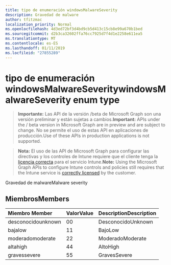 ```yaml
---
title: tipo de enumeración windowsMalwareSeverity
description: Gravedad de malware
author: tfitzmac
localization_priority: Normal
ms.openlocfilehash: 4d3ed72bf3d4bd9cb5d413c15cb8e99a670b1bed
ms.sourcegitcommit: d2b3ca32602ffa76cc7925d7f4d1e2258e611ea5
ms.translationtype: MT
ms.contentlocale: es-ES
ms.lasthandoff: 01/11/2019
ms.locfileid: "27855289"
---
```

# <a name="windowsmalwareseverity-enum-type"></a><span data-ttu-id="4ac55-103">tipo de enumeración windowsMalwareSeverity</span><span class="sxs-lookup"><span data-stu-id="4ac55-103">windowsMalwareSeverity enum type</span></span>

> <span data-ttu-id="4ac55-104">**Importante:** Las API de la versión /beta de Microsoft Graph son una versión preliminar y están sujetas a cambios.</span><span class="sxs-lookup"><span data-stu-id="4ac55-104">**Important:** APIs under the / beta version in Microsoft Graph are in preview and are subject to change.</span></span> <span data-ttu-id="4ac55-105">No se permite el uso de estas API en aplicaciones de producción.</span><span class="sxs-lookup"><span data-stu-id="4ac55-105">Use of these APIs in production applications is not supported.</span></span>

> <span data-ttu-id="4ac55-106">**Nota:** El uso de las API de Microsoft Graph para configurar las directivas y los controles de Intune requiere que el cliente tenga la [licencia correcta](https://go.microsoft.com/fwlink/?linkid=839381) para el servicio Intune.</span><span class="sxs-lookup"><span data-stu-id="4ac55-106">**Note:** Using the Microsoft Graph APIs to configure Intune controls and policies still requires that the Intune service is [correctly licensed](https://go.microsoft.com/fwlink/?linkid=839381) by the customer.</span></span>

<span data-ttu-id="4ac55-107">Gravedad de malware</span><span class="sxs-lookup"><span data-stu-id="4ac55-107">Malware severity</span></span>
## <a name="members"></a><span data-ttu-id="4ac55-108">Miembros</span><span class="sxs-lookup"><span data-stu-id="4ac55-108">Members</span></span>
|<span data-ttu-id="4ac55-109">Miembro	</span><span class="sxs-lookup"><span data-stu-id="4ac55-109">Member</span></span>|<span data-ttu-id="4ac55-110">Valor</span><span class="sxs-lookup"><span data-stu-id="4ac55-110">Value</span></span>|<span data-ttu-id="4ac55-111">Description</span><span class="sxs-lookup"><span data-stu-id="4ac55-111">Description</span></span>|
|:---|:---|:---|
|<span data-ttu-id="4ac55-112">desconocido</span><span class="sxs-lookup"><span data-stu-id="4ac55-112">unknown</span></span>|<span data-ttu-id="4ac55-113">0</span><span class="sxs-lookup"><span data-stu-id="4ac55-113">0</span></span>|<span data-ttu-id="4ac55-114">Desconocido</span><span class="sxs-lookup"><span data-stu-id="4ac55-114">Unknown</span></span>|
|<span data-ttu-id="4ac55-115">baja</span><span class="sxs-lookup"><span data-stu-id="4ac55-115">low</span></span>|<span data-ttu-id="4ac55-116">1</span><span class="sxs-lookup"><span data-stu-id="4ac55-116">1</span></span>|<span data-ttu-id="4ac55-117">Bajo</span><span class="sxs-lookup"><span data-stu-id="4ac55-117">Low</span></span>|
|<span data-ttu-id="4ac55-118">moderado</span><span class="sxs-lookup"><span data-stu-id="4ac55-118">moderate</span></span>|<span data-ttu-id="4ac55-119">2</span><span class="sxs-lookup"><span data-stu-id="4ac55-119">2</span></span>|<span data-ttu-id="4ac55-120">Moderado</span><span class="sxs-lookup"><span data-stu-id="4ac55-120">Moderate</span></span>|
|<span data-ttu-id="4ac55-121">alta</span><span class="sxs-lookup"><span data-stu-id="4ac55-121">high</span></span>|<span data-ttu-id="4ac55-122">4</span><span class="sxs-lookup"><span data-stu-id="4ac55-122">4</span></span>|<span data-ttu-id="4ac55-123">Alto</span><span class="sxs-lookup"><span data-stu-id="4ac55-123">High</span></span>|
|<span data-ttu-id="4ac55-124">graves</span><span class="sxs-lookup"><span data-stu-id="4ac55-124">severe</span></span>|<span data-ttu-id="4ac55-125">5</span><span class="sxs-lookup"><span data-stu-id="4ac55-125">5</span></span>|<span data-ttu-id="4ac55-126">Graves</span><span class="sxs-lookup"><span data-stu-id="4ac55-126">Severe</span></span>|





